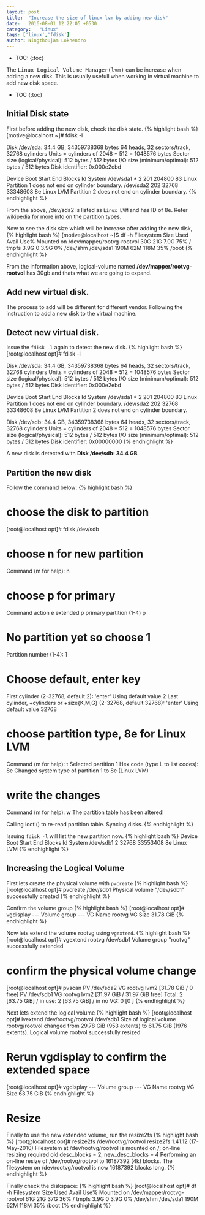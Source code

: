 ```yaml
---
layout: post
title:  "Increase the size of linux lvm by adding new disk"
date:   2016-08-01 12:22:05 +0530
category:	"Linux"
tags: ['linux','fdisk']
author:	Ningthoujam Lokhendro
---
```

* TOC:
{:toc}

The <kbd>Linux Logical Volume Manager(lvm)</kbd> can be increase when adding a new disk. This is usually usefull when working in virtual machine to add new disk space.

* TOC
{:toc}

## Initial Disk state
First before adding the new disk, check the disk state.
{% highlight bash %}
[motive@localhost ~]# fdisk -l

Disk /dev/sda: 34.4 GB, 34359738368 bytes
64 heads, 32 sectors/track, 32768 cylinders
Units = cylinders of 2048 * 512 = 1048576 bytes
Sector size (logical/physical): 512 bytes / 512 bytes
I/O size (minimum/optimal): 512 bytes / 512 bytes
Disk identifier: 0x000e2ebd

   Device Boot      Start         End      Blocks   Id  System
/dev/sda1   *           2         201      204800   83  Linux
Partition 1 does not end on cylinder boundary.
/dev/sda2             202       32768    33348608   8e  Linux LVM
Partition 2 does not end on cylinder boundary.
{% endhighlight %}

From the above, /dev/sda2 is listed as `Linux LVM` and has ID of 8e. Refer [wikipedia for more info on the partition types.][1]

Now to see the disk size which will be increase after adding the new disk,
{% highlight bash %}
[motive@localhost ~]$ df -h
Filesystem            Size  Used Avail Use% Mounted on
/dev/mapper/rootvg-rootvol
                       30G   21G  7.0G  75% /
tmpfs                 3.9G     0  3.9G   0% /dev/shm
/dev/sda1             190M   62M  118M  35% /boot
{% endhighlight %}

From the information above, logical-volume named __/dev/mapper/rootvg-rootvol__ has 30gb and thats what we are going to expand.

## Add new virtual disk.
The process to add will be different for different vendor. Following the instruction to add a new disk to the virtual machine.

## Detect new virtual disk.
Issue the `fdisk -l` again to detect the new disk.
{% highlight bash %}
[root@localhost opt]# fdisk -l

Disk /dev/sda: 34.4 GB, 34359738368 bytes
64 heads, 32 sectors/track, 32768 cylinders
Units = cylinders of 2048 * 512 = 1048576 bytes
Sector size (logical/physical): 512 bytes / 512 bytes
I/O size (minimum/optimal): 512 bytes / 512 bytes
Disk identifier: 0x000e2ebd

   Device Boot      Start         End      Blocks   Id  System
/dev/sda1   *           2         201      204800   83  Linux
Partition 1 does not end on cylinder boundary.
/dev/sda2             202       32768    33348608   8e  Linux LVM
Partition 2 does not end on cylinder boundary.

Disk /dev/sdb: 34.4 GB, 34359738368 bytes
64 heads, 32 sectors/track, 32768 cylinders
Units = cylinders of 2048 * 512 = 1048576 bytes
Sector size (logical/physical): 512 bytes / 512 bytes
I/O size (minimum/optimal): 512 bytes / 512 bytes
Disk identifier: 0x00000000
{% endhighlight %}

A new disk is detected with __Disk /dev/sdb: 34.4 GB__

## Partition the new disk
Follow the command below:
{% highlight bash %}
# choose the disk to partition
[root@localhost opt]# fdisk /dev/sdb
# choose n for new partition
Command (m for help): n
# choose p for primary
Command action
   e   extended
   p   primary partition (1-4)
p
# No partition yet so choose 1
Partition number (1-4): 1
# Choose default, enter key
First cylinder (2-32768, default 2): 'enter'
Using default value 2
Last cylinder, +cylinders or +size{K,M,G} (2-32768, default 32768): 'enter'
Using default value 32768
# choose partition type, 8e for Linux LVM
Command (m for help): t
Selected partition 1
Hex code (type L to list codes): 8e
Changed system type of partition 1 to 8e (Linux LVM)
# write the changes
Command (m for help): w
The partition table has been altered!

Calling ioctl() to re-read partition table.
Syncing disks.
{% endhighlight %}

Issuing `fdisk -l` will list the new partition now.
{% highlight bash %}
   Device Boot      Start         End      Blocks   Id  System
/dev/sdb1               2       32768    33553408   8e  Linux LVM
{% endhighlight %}

## Increasing the Logical Volume
First lets create the physical volume with `pvcreate`
{% highlight bash %}
[root@localhost opt]# pvcreate /dev/sdb1
  Physical volume "/dev/sdb1" successfully created
{% endhighlight %}

Confirm the volume group
{% highlight bash %}
[root@localhost opt]# vgdisplay
  --- Volume group ---
  VG Name               rootvg
  VG Size               31.78 GiB
{% endhighlight %}

Now lets extend the volume rootvg using `vgextend`.
{% highlight bash %}
[root@localhost opt]# vgextend rootvg /dev/sdb1
  Volume group "rootvg" successfully extended
# confirm the physical volume change
[root@localhost opt]# pvscan
  PV /dev/sda2   VG rootvg   lvm2 [31.78 GiB / 0    free]
  PV /dev/sdb1   VG rootvg   lvm2 [31.97 GiB / 31.97 GiB free]
  Total: 2 [63.75 GiB] / in use: 2 [63.75 GiB] / in no VG: 0 [0   ]
{% endhighlight %}

Next lets extend the logical volume
{% highlight bash %}
[root@localhost opt]# lvextend /dev/rootvg/rootvol /dev/sdb1
  Size of logical volume rootvg/rootvol changed from 29.78 GiB (953 extents) to 61.75 GiB (1976 extents).
  Logical volume rootvol successfully resized
# Rerun vgdisplay to confirm the extended space
[root@localhost opt]# vgdisplay
  --- Volume group ---
  VG Name               rootvg
  VG Size               63.75 GiB
{% endhighlight %}

# Resize
Finally to use the new extended volume, run the resize2fs
{% highlight bash %}
[root@localhost opt]# resize2fs /dev/rootvg/rootvol
resize2fs 1.41.12 (17-May-2010)
Filesystem at /dev/rootvg/rootvol is mounted on /; on-line resizing required
old desc_blocks = 2, new_desc_blocks = 4
Performing an on-line resize of /dev/rootvg/rootvol to 16187392 (4k) blocks.
The filesystem on /dev/rootvg/rootvol is now 16187392 blocks long.
{% endhighlight %}

Finally check the diskspace:
{% highlight bash %}
[root@localhost opt]# df -h
Filesystem            Size  Used Avail Use% Mounted on
/dev/mapper/rootvg-rootvol
                       61G   21G   37G  36% /
tmpfs                 3.9G     0  3.9G   0% /dev/shm
/dev/sda1             190M   62M  118M  35% /boot
{% endhighlight %}

[1]: https://en.wikipedia.org/wiki/Partition_type
